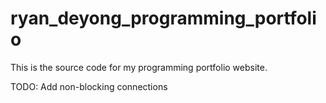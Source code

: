 # ryan_deyong_programming_portfolio #

This is the source code for my programming portfolio website.

TODO: Add non-blocking connections